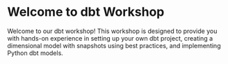 # Welcome to dbt Workshop

Welcome to our dbt workshop! This workshop is designed to provide you with hands-on experience in setting up your own dbt project, creating a dimensional model with snapshots using best practices, and implementing Python dbt models.

```{tableofcontents}
```
